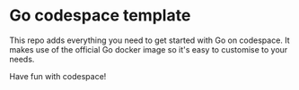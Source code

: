 # Go codespace template
This repo adds everything you need to get started with Go on codespace. 
It makes use of the official Go docker image so it's easy to customise to your needs.

Have fun with codespace!